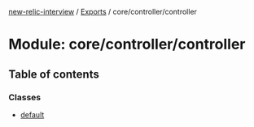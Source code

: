 [new-relic-interview](../README.md) / [Exports](../modules.md) / core/controller/controller

# Module: core/controller/controller

## Table of contents

### Classes

- [default](../classes/core_controller_controller.default.md)
